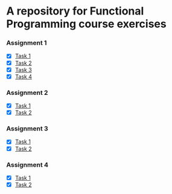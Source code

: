 # A repository for Functional Programming course exercises

### Assignment 1

- [x] [Task 1](/ex_1/part-1.exs)
- [x] [Task 2](/ex_1/part-2.exs)
- [x] [Task 3](/ex_1/part-3.exs)
- [x] [Task 4](/ex_1/part-4.exs)

### Assignment 2

- [x] [Task 1](/ex_2/part-1.exs)
- [x] [Task 2](/ex_2/part-2.exs)

### Assignment 3

- [x] [Task 1](/ex_3/part-1.exs)
- [x] [Task 2](/ex_3/part-2.exs)

### Assignment 4

- [x] [Task 1](/ex_4/part-1.exs)
- [x] [Task 2](/ex_4/part-2.exs)